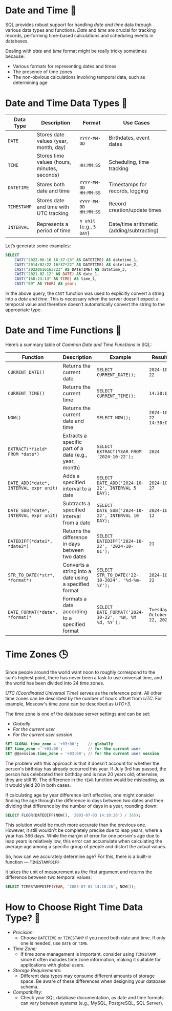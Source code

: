# Date and Time 📅

SQL provides robust support for handling *date and time* data through various data types and functions. *Date* and *time* are crucial for tracking records, performing time-based calculations and scheduling events in databases.

Dealing with *date* and *time* format might be really tricky sometimes because:

- Various formats for representing dates and times
- The presence of time zones
- The non-obvious calculations involving temporal data, such as determining age

# Date and Time Data Types 📅

| **Data Type** | **Description** | **Format** | **Use Cases** |
| --- | --- | --- | --- |
| `DATE` | Stores date values (year, month, day) | `YYYY-MM-DD` | Birthdates, event dates |
| `TIME` | Stores time values (hours, minutes, seconds) | `HH:MM:SS` | Scheduling, time tracking |
| `DATETIME` | Stores both date and time | `YYYY-MM-DD HH:MM:SS` | Timestamps for records, logging |
| `TIMESTAMP` | Stores date and time with UTC tracking | `YYYY-MM-DD HH:MM:SS` | Record creation/update times |
| `INTERVAL` | Represents a period of time | `n unit` (e.g., `5 DAY`) | Date/time arithmetic (adding/subtracting) |

Let’s generate some examples:

```sql
SELECT
    CAST("2022-06-16 16:37:23" AS DATETIME) AS datetime_1,
    CAST("2014/02/22 16*37*22" AS DATETIME) AS datetime_2,
    CAST("20220616163723" AS DATETIME) AS datetime_3,
    CAST("2021-02-12" AS DATE) AS date_1,
    CAST("160:23:13" AS TIME) AS time_1,
    CAST("89" AS YEAR) AS year;
```

In the above query, the `CAST` function was used to explicitly convert a string into a *date* and *time*. This is necessary when the server doesn’t expect a temporal value and therefore doesn’t automatically convert the string to the appropriate type.

# Date and Time Functions 📐

Here’s a summary table of *Common Date and Time Functions* in SQL:

| **Function** | **Description** | **Example** | **Result** |
| --- | --- | --- | --- |
| `CURRENT_DATE()` | Returns the current date | `SELECT CURRENT_DATE();` | `2024-10-22` |
| `CURRENT_TIME()` | Returns the current time | `SELECT CURRENT_TIME();` | `14:30:00` |
| `NOW()` | Returns the current date and time | `SELECT NOW();` | `2024-10-22 14:30:00` |
| `EXTRACT(*field* FROM *date*)` | Extracts a specific part of a date (e.g., year, month) | `SELECT EXTRACT(YEAR FROM '2024-10-22');` | `2024` |
| `DATE_ADD(*date*, INTERVAL expr unit)` | Adds a specified interval to a date | `SELECT DATE_ADD('2024-10-22', INTERVAL 5 DAY);` | `2024-10-27` |
| `DATE_SUB(*date*, INTERVAL expr unit)` | Subtracts a specified interval from a date | `SELECT DATE_SUB('2024-10-22', INTERVAL 10 DAY);` | `2024-10-12` |
| `DATEDIFF(*date1*, *date2*)` | Returns the difference in days between two dates | `SELECT DATEDIFF('2024-10-22', '2024-10-01');` | `21` |
| `STR_TO_DATE(*str*, *format*)` | Converts a string into a date using a specified format | `SELECT STR_TO_DATE('22-10-2024', '%d-%m-%Y');` | `2024-10-22` |
| `DATE_FORMAT(*date*, *format)*` | Formats a date according to a specified format | `SELECT DATE_FORMAT('2024-10-22', '%W, %M %d, %Y');` | `Tuesday, October 22, 2024` |

# Time Zones 🕒

Since people around the world want noon to roughly correspond to the sun's highest point, there has never been a task to use universal time, and the world has been divided into 24 time zones.

*UTC (Coordinated Universal Time)* serves as the reference point. All other time zones can be described by the number of hours offset from *UTC*. For example, Moscow's time zone can be described as *UTC+3*.

The time zone is one of the database server settings and can be set:

- *Globally*
- *For the current user*
- *For the current user session*

```sql
SET GLOBAL time_zone = '+03:00';    // globally
SET time_zone = '+03:00';           // for the current user
SET @@session.time_zone = '+03:00'; // for the current user session
```

The problem with this approach is that it doesn’t account for whether the person's birthday has already occurred this year. If July 3rd has passed, the person has celebrated their birthday and is now 20 years old; otherwise, they are still 19. The difference in the `YEAR` function would be misleading, as it would yield 20 in both cases.

If calculating age by year difference isn’t effective, one might consider finding the age through the difference in days between two dates and then dividing that difference by the number of days in a year, rounding down:

```sql
SELECT FLOOR(DATEDIFF(NOW(), '2003-07-03 14:10:26') / 365);
```

This solution would be much more accurate than the previous one. However, it still wouldn't be completely precise due to leap years, where a year has 366 days. While the margin of error for one person's age due to leap years is relatively low, this error can accumulate when calculating the average age among a specific group of people and distort the actual values.

So, how can we accurately determine age? For this, there is a built-in function — `TIMESTAMPDIFF` 

It takes the unit of measurement as the first argument and returns the difference between two temporal values:

```sql
SELECT TIMESTAMPDIFF(YEAR, '2003-07-03 14:10:26', NOW());
```

# How to Choose Right Time Data Type? **🤔**

- *Precision:*
    - Choose `DATETIME` or `TIMESTAMP` if you need both date and time. If only one is needed, use `DATE` or `TIME`.
- *Time Zone:*
    - If time zone management is important, consider using `TIMESTAMP` since it often includes time zone information, making it suitable for applications with global users.
- *Storage Requirements:*
    - Different data types may consume different amounts of storage space. Be aware of these differences when designing your database schema.
- *Compatibility:*
    - Check your SQL database documentation, as date and time formats can vary between systems (e.g., MySQL, PostgreSQL, SQL Server).